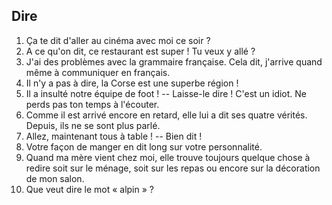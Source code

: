 ## Dire

1. Ça te dit d'aller au cinéma avec moi ce soir ?
2. A ce qu'on dit, ce restaurant est super ! Tu veux y allé ?
3. J'ai des problèmes avec la grammaire française. Cela dit, j'arrive quand même à communiquer en français.
4. Il n'y a pas à dire, la Corse est une superbe région !
5. Il a insulté notre équipe de foot ! -- Laisse-le dire ! C'est un idiot. Ne perds pas ton temps à l'écouter.
6. Comme il est arrivé encore en retard, elle lui a dit ses quatre vérités. Depuis, ils ne se sont plus parlé.
7. Allez, maintenant tous à table ! -- Bien dit !
8. Votre façon de manger en dit long sur votre personnalité.
9. Quand ma mère vient chez moi, elle trouve toujours quelque chose à redire soit sur le ménage, soit sur les repas ou encore sur la décoration de mon salon.
10. Que veut dire le mot « alpin » ?
